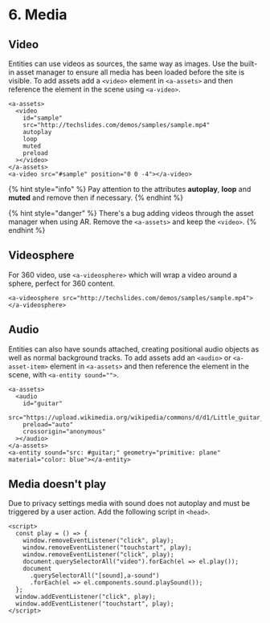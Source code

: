 # 6. Media

## Video

Entities can use videos as sources, the same way as images. Use the built-in asset manager to ensure all media has been loaded before the site is visible. To add assets add a `<video>` element in `<a-assets>` and then reference the element in the scene using `<a-video>`.

```markup
<a-assets>
  <video
    id="sample"
    src="http://techslides.com/demos/samples/sample.mp4"
    autoplay
    loop
    muted
    preload
  ></video>
</a-assets>
<a-video src="#sample" position="0 0 -4"></a-video>
```

{% hint style="info" %}
Pay attention to the attributes **autoplay**, **loop** and **muted** and remove then if necessary.
{% endhint %}

{% hint style="danger" %}
There's a bug adding videos through the asset manager when using AR. Remove the `<a-assets>` and keep the `<video>`. 
{% endhint %}

## Videosphere

For 360 video, use `<a-videosphere>` which will wrap a video around a sphere, perfect for 360 content.

```markup
<a-videosphere src="http://techslides.com/demos/samples/sample.mp4"></a-videosphere>
```

## Audio

Entities can also have sounds attached, creating positional audio objects as well as normal background tracks. To add assets add an `<audio>` or `<a-asset-item>` element in `<a-assets>` and then reference the element in the scene, with `<a-entity sound="">`.

```markup
<a-assets>
  <audio
    id="guitar"
    src="https://upload.wikimedia.org/wikipedia/commons/d/d1/Little_guitar_%28Antti_Luode%29.mp3"
    preload="auto"
    crossorigin="anonymous"
  ></audio>
</a-assets>
<a-entity sound="src: #guitar;" geometry="primitive: plane" material="color: blue"></a-entity>
```

## Media doesn't play

Due to privacy settings media with sound does not autoplay and must be triggered by a user action. Add the following script in `<head>`.

```markup
<script>
  const play = () => {
    window.removeEventListener("click", play);
    window.removeEventListener("touchstart", play);
    window.removeEventListener("click", play);
    document.querySelectorAll("video").forEach(el => el.play());
    document
      .querySelectorAll("[sound],a-sound")
      .forEach(el => el.components.sound.playSound());
  };
  window.addEventListener("click", play);
  window.addEventListener("touchstart", play);
</script>
```

